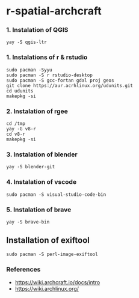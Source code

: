 # r-spatial-archcraft

### **1. Instalation of QGIS**

```
yay -S qgis-ltr 
```

### **1. Instalations of r & rstudio** 

```
sudo pacman -Syyu
sudo pacman -S r rstudio-desktop
sudo pacman -S gcc-fortan gdal proj geos
git clone https://aur.acrhlinux.org/udunits.git
cd udunits
makepkg -si
```

### **2. Instalation of rgee**

```
cd /tmp
yay -G v8-r   
cd v8-r
makepkg -si
```

### **3. Instalation of blender**

```
yay -S blender-git
```

### **4. Instalation of vscode**

```
sudo pacman -S visual-studio-code-bin
```
### **5. Instalation of brave**

```
yay -S brave-bin
```
## Installation of exiftool

```
sudo pacman -S perl-image-exiftool
```



### References 

- https://wiki.archcraft.io/docs/intro
- https://wiki.archlinux.org/
